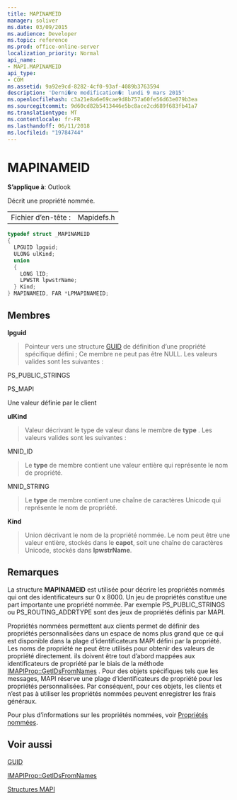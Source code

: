 ```yaml
---
title: MAPINAMEID
manager: soliver
ms.date: 03/09/2015
ms.audience: Developer
ms.topic: reference
ms.prod: office-online-server
localization_priority: Normal
api_name:
- MAPI.MAPINAMEID
api_type:
- COM
ms.assetid: 9a92e9cd-8282-4cf0-93af-4089b3763594
description: 'Derni�re modification�: lundi 9 mars 2015'
ms.openlocfilehash: c3a21e8a6e69cae9d8b757a60fe56d63e079b3ea
ms.sourcegitcommit: 9d60cd82b5413446e5bc8ace2cd689f683fb41a7
ms.translationtype: MT
ms.contentlocale: fr-FR
ms.lasthandoff: 06/11/2018
ms.locfileid: "19784744"
---
```

# <a name="mapinameid"></a>MAPINAMEID

  
  
**S’applique à**: Outlook 
  
Décrit une propriété nommée. 
  
|||
|:-----|:-----|
|Fichier d’en-tête :  <br/> |Mapidefs.h  <br/> |
   
```cpp
typedef struct _MAPINAMEID
{
  LPGUID lpguid;
  ULONG ulKind;
  union
  {
    LONG lID;
    LPWSTR lpwstrName;
  } Kind;
} MAPINAMEID, FAR *LPMAPINAMEID;

```

## <a name="members"></a>Membres

 **lpguid**
  
> Pointeur vers une structure [GUID](guid.md) de définition d’une propriété spécifique défini ; Ce membre ne peut pas être NULL. Les valeurs valides sont les suivantes : 
    
PS_PUBLIC_STRINGS
  
> 
    
PS_MAPI
  
> 
    
Une valeur définie par le client
  
> 
    
 **ulKind**
  
> Valeur décrivant le type de valeur dans le membre de **type** . Les valeurs valides sont les suivantes : 
    
MNID_ID 
  
> Le **type** de membre contient une valeur entière qui représente le nom de propriété. 
    
MNID_STRING 
  
> Le **type** de membre contient une chaîne de caractères Unicode qui représente le nom de propriété. 
    
 **Kind**
  
> Union décrivant le nom de la propriété nommée. Le nom peut être une valeur entière, stockés dans le **capot**, soit une chaîne de caractères Unicode, stockés dans **lpwstrName**.
    
## <a name="remarks"></a>Remarques

La structure **MAPINAMEID** est utilisée pour décrire les propriétés nommés qui ont des identificateurs sur 0 x 8000. Un jeu de propriétés constitue une part importante une propriété nommée. Par exemple PS_PUBLIC_STRINGS ou PS_ROUTING_ADDRTYPE sont des jeux de propriétés définis par MAPI. 
  
Propriétés nommées permettent aux clients permet de définir des propriétés personnalisées dans un espace de noms plus grand que ce qui est disponible dans la plage d’identificateurs MAPI défini par la propriété. Les noms de propriété ne peut être utilisés pour obtenir des valeurs de propriété directement. ils doivent être tout d’abord mappées aux identificateurs de propriété par le biais de la méthode [IMAPIProp::GetIDsFromNames](imapiprop-getidsfromnames.md) . Pour des objets spécifiques tels que les messages, MAPI réserve une plage d’identificateurs de propriété pour les propriétés personnalisées. Par conséquent, pour ces objets, les clients et n’est pas à utiliser les propriétés nommées peuvent enregistrer les frais généraux. 
  
Pour plus d’informations sur les propriétés nommées, voir [Propriétés nommées](mapi-named-properties.md).
  
## <a name="see-also"></a>Voir aussi



[GUID](guid.md)
  
[IMAPIProp::GetIDsFromNames](imapiprop-getidsfromnames.md)


[Structures MAPI](mapi-structures.md)


